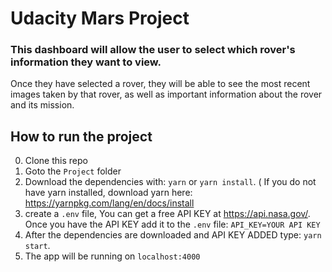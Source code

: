 # Udacity Mars Project 

### This dashboard will allow the user to select which rover's information they want to view.
Once they have selected a rover, they will be able to see the most recent images taken by
that rover, as well as important information about the rover and its mission. 


## How to run the project
0) Clone this repo
1) Goto the ```Project``` folder 
2) Download the dependencies with: ```yarn``` or ```yarn install```. ( If you do not have yarn installed, download yarn here: https://yarnpkg.com/lang/en/docs/install
3) create a ```.env``` file, You can get a free API KEY at https://api.nasa.gov/. Once you have the API KEY add it to the ```.env``` file: ```API_KEY=YOUR API KEY```
4) After the dependencies are downloaded and API KEY ADDED type: ```yarn start```.
5) The app will be running on ```localhost:4000```
